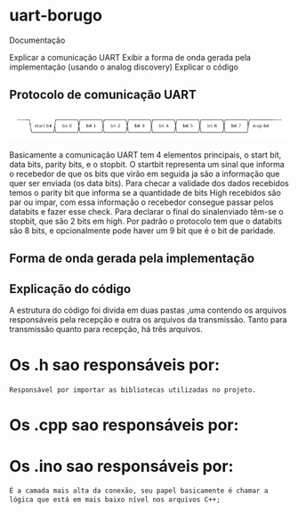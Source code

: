 # uart-borugo

Documentação

Explicar a comunicação UART
Exibir a forma de onda gerada pela implementação (usando o analog discovery)
Explicar o código


## Protocolo de comunicação UART

<img src='./UART.png'/>

Basicamente a comunicação UART tem 4 elementos principais, o start bit, data bits, parity bits,
e o stopbit. O startbit representa um sinal que informa o recebedor de que os bits que virão em seguida ja são a informação que quer ser enviada (os data bits). Para checar a validade dos dados recebidos temos o parity bit que informa se a quantidade de bits High recebidos são par ou impar, com essa informação o recebedor consegue passar pelos databits e fazer esse check. Para declarar o final do sinalenviado têm-se o stopbit, que são 2 bits em high. Por padrão o protocolo tem que o databits são 8 bits, e opcionalmente pode haver um 9 bit que é o bit de paridade.

## Forma de onda gerada pela implementação 



## Explicação do código 

A estrutura do código foi divida em duas pastas ,uma contendo os arquivos responsáveis pela recepção e outra
os arquivos da transmissão. Tanto para transmissão quanto para recepção, há três arquivos.

# Os .h sao responsáveis por:
    Responsável por importar as bibliotecas utilizadas no projeto.

# Os .cpp sao responsáveis por:

# Os .ino sao responsáveis por:
    É a camada mais alta da conexão, seu papel basicamente é chamar a lógica que está em mais baixo nível nos arquivos C++;
